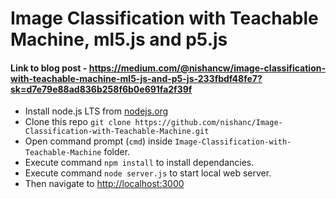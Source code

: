 # Image Classification with Teachable Machine, ml5.js and p5.js

#### Link to blog post - https://medium.com/@nishancw/image-classification-with-teachable-machine-ml5-js-and-p5-js-233fbdf48fe7?sk=d7e79e88ad836b258f6b0e691fa2f39f

* Install node.js LTS from [nodejs.org](https://nodejs.org/en/)
* Clone this repo `git clone https://github.com/nishanc/Image-Classification-with-Teachable-Machine.git`
* Open command prompt (`cmd`) inside `Image-Classification-with-Teachable-Machine` folder.
* Execute command `npm install` to install dependancies.
* Execute command `node server.js` to start local web server.
* Then navigate to [http://localhost:3000](http://localhost:3000/)